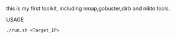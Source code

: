 

this is my first toolkit, including nmap,gobuster,dirb and nikto tools.











USAGE

`./run.sh <Target_IP>`
